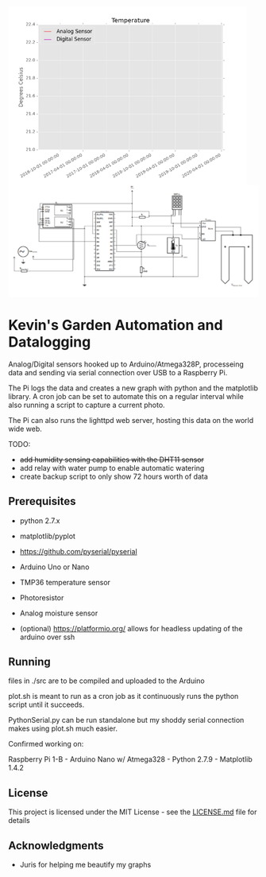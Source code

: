 <img src="https://github.com/niveknosredneh/Garden/blob/master/screenshots/temp.png" width="480" align="middle">
<img src="https://github.com/niveknosredneh/Garden/blob/master/screenshots/Circuit.png" width="640" align="middle">

# Kevin's Garden Automation and Datalogging

Analog/Digital sensors hooked up to Arduino/Atmega328P, processeing data and sending via serial connection over USB to a Raspberry Pi.

The Pi logs the data and creates a new graph with python and the matplotlib library.
A cron job can be set to automate this on a regular interval while also running a script to capture a current photo.

The Pi can also runs the lighttpd web server, hosting this data on the world wide web.

TODO:
- ~~add humidity sensing capabilities with the DHT11 sensor~~
- add relay with water pump to enable automatic watering 
- create backup script to only show 72 hours worth of data

## Prerequisites

- python 2.7.x
- matplotlib/pyplot
- https://github.com/pyserial/pyserial

- Arduino Uno or Nano
- TMP36 temperature sensor
- Photoresistor
- Analog moisture sensor
- (optional) https://platformio.org/ allows for headless updating of the arduino over ssh

## Running

files in ./src are to be compiled and uploaded to the Arduino

plot.sh is meant to run as a cron job as it continuously runs the python script until it succeeds.

PythonSerial.py can be run standalone but my shoddy serial connection makes using plot.sh much easier.

Confirmed working on:

Raspberry Pi 1-B - Arduino Nano w/ Atmega328 - Python 2.7.9 - Matplotlib 1.4.2

## License

This project is licensed under the MIT License - see the [LICENSE.md](LICENSE.md) file for details

## Acknowledgments

* Juris for helping me beautify my graphs
